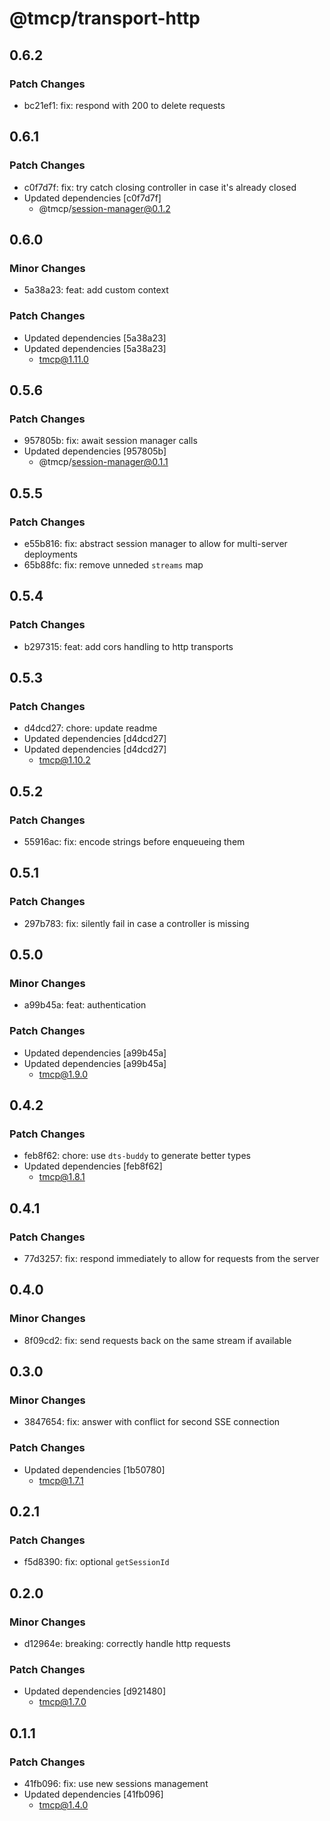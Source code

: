 # @tmcp/transport-http

## 0.6.2

### Patch Changes

- bc21ef1: fix: respond with 200 to delete requests

## 0.6.1

### Patch Changes

- c0f7d7f: fix: try catch closing controller in case it's already closed
- Updated dependencies [c0f7d7f]
    - @tmcp/session-manager@0.1.2

## 0.6.0

### Minor Changes

- 5a38a23: feat: add custom context

### Patch Changes

- Updated dependencies [5a38a23]
- Updated dependencies [5a38a23]
    - tmcp@1.11.0

## 0.5.6

### Patch Changes

- 957805b: fix: await session manager calls
- Updated dependencies [957805b]
    - @tmcp/session-manager@0.1.1

## 0.5.5

### Patch Changes

- e55b816: fix: abstract session manager to allow for multi-server deployments
- 65b88fc: fix: remove unneded `streams` map

## 0.5.4

### Patch Changes

- b297315: feat: add cors handling to http transports

## 0.5.3

### Patch Changes

- d4dcd27: chore: update readme
- Updated dependencies [d4dcd27]
- Updated dependencies [d4dcd27]
    - tmcp@1.10.2

## 0.5.2

### Patch Changes

- 55916ac: fix: encode strings before enqueueing them

## 0.5.1

### Patch Changes

- 297b783: fix: silently fail in case a controller is missing

## 0.5.0

### Minor Changes

- a99b45a: feat: authentication

### Patch Changes

- Updated dependencies [a99b45a]
- Updated dependencies [a99b45a]
    - tmcp@1.9.0

## 0.4.2

### Patch Changes

- feb8f62: chore: use `dts-buddy` to generate better types
- Updated dependencies [feb8f62]
    - tmcp@1.8.1

## 0.4.1

### Patch Changes

- 77d3257: fix: respond immediately to allow for requests from the server

## 0.4.0

### Minor Changes

- 8f09cd2: fix: send requests back on the same stream if available

## 0.3.0

### Minor Changes

- 3847654: fix: answer with conflict for second SSE connection

### Patch Changes

- Updated dependencies [1b50780]
    - tmcp@1.7.1

## 0.2.1

### Patch Changes

- f5d8390: fix: optional `getSessionId`

## 0.2.0

### Minor Changes

- d12964e: breaking: correctly handle http requests

### Patch Changes

- Updated dependencies [d921480]
    - tmcp@1.7.0

## 0.1.1

### Patch Changes

- 41fb096: fix: use new sessions management
- Updated dependencies [41fb096]
    - tmcp@1.4.0

